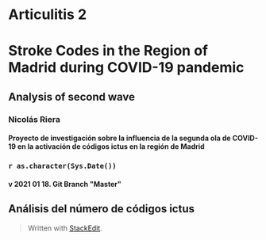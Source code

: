 Articulitis 2
=========

# Stroke Codes in the Region of Madrid during COVID-19 pandemic

## Analysis of second wave

### Nicolás Riera
#### Proyecto de investigación sobre la influencia de la segunda ola de COVID-19 en la activación de códigos ictus en la región de Madrid

### `r as.character(Sys.Date())`

#### v 2021 01 18. Git Branch "Master"

Análisis del número de códigos ictus
--------------------------------------------

> Written with [StackEdit](https://stackedit.io/).
<!--stackedit_data:
eyJoaXN0b3J5IjpbLTE3NzM5ODUxMjZdfQ==
-->